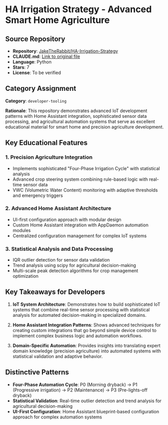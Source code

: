 # HA Irrigation Strategy - Advanced Smart Home Agriculture

## Source Repository
- **Repository**: [JakeTheRabbit/HA-Irrigation-Strategy](https://github.com/JakeTheRabbit/HA-Irrigation-Strategy)
- **CLAUDE.md**: [Link to original file](https://github.com/JakeTheRabbit/HA-Irrigation-Strategy/blob/main/CLAUDE.md)
- **Language**: Python
- **Stars**: 7
- **License**: To be verified

## Category Assignment
**Category**: `developer-tooling`

**Rationale**: This repository demonstrates advanced IoT development patterns with Home Assistant integration, sophisticated sensor data processing, and agricultural automation systems that serve as excellent educational material for smart home and precision agriculture development.

## Key Educational Features

### 1. Precision Agriculture Integration
- Implements sophisticated "Four-Phase Irrigation Cycle" with statistical analysis
- Advanced crop steering system combining rule-based logic with real-time sensor data
- VWC (Volumetric Water Content) monitoring with adaptive thresholds and emergency triggers

### 2. Advanced Home Assistant Architecture
- UI-first configuration approach with modular design
- Custom Home Assistant integration with AppDaemon automation modules
- Centralized configuration management for complex IoT systems

### 3. Statistical Analysis and Data Processing
- IQR outlier detection for sensor data validation
- Trend analysis using scipy for agricultural decision-making
- Multi-scale peak detection algorithms for crop management optimization

## Key Takeaways for Developers

1. **IoT System Architecture**: Demonstrates how to build sophisticated IoT systems that combine real-time sensor processing with statistical analysis for automated decision-making in specialized domains.

2. **Home Assistant Integration Patterns**: Shows advanced techniques for creating custom integrations that go beyond simple device control to implement complex business logic and automation workflows.

3. **Domain-Specific Automation**: Provides insights into translating expert domain knowledge (precision agriculture) into automated systems with statistical validation and adaptive behavior.

## Distinctive Patterns

- **Four-Phase Automation Cycle**: P0 (Morning dryback) → P1 (Progressive irrigation) → P2 (Maintenance) → P3 (Pre-lights-off dryback)
- **Statistical Validation**: Real-time outlier detection and trend analysis for agricultural decision-making
- **UI-First Configuration**: Home Assistant blueprint-based configuration approach for complex automation systems

